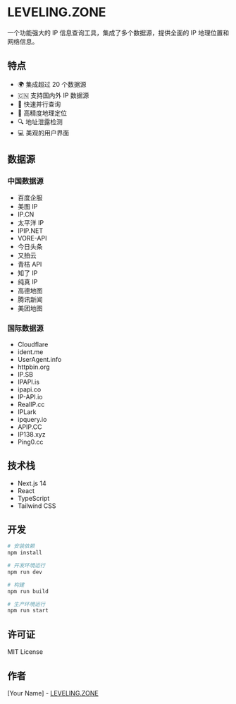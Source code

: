 # LEVELING.ZONE

一个功能强大的 IP 信息查询工具，集成了多个数据源，提供全面的 IP 地理位置和网络信息。

## 特点

- 🌍 集成超过 20 个数据源
- 🇨🇳 支持国内外 IP 数据源
- 🚀 快速并行查询
- 🎯 高精度地理定位
- 🔍 地址泄露检测
- 💻 美观的用户界面

## 数据源

### 中国数据源
- 百度企服
- 美图 IP
- IP.CN
- 太平洋 IP
- IPIP.NET
- VORE-API
- 今日头条
- 又拍云
- 青桔 API
- 知了 IP
- 纯真 IP
- 高德地图
- 腾讯新闻
- 美团地图

### 国际数据源
- Cloudflare
- ident.me
- UserAgent.info
- httpbin.org
- IP.SB
- IPAPI.is
- ipapi.co
- IP-API.io
- RealIP.cc
- IPLark
- ipquery.io
- APIP.CC
- IP138.xyz
- Ping0.cc

## 技术栈

- Next.js 14
- React
- TypeScript
- Tailwind CSS

## 开发

```bash
# 安装依赖
npm install

# 开发环境运行
npm run dev

# 构建
npm run build

# 生产环境运行
npm run start
```

## 许可证

MIT License

## 作者

[Your Name] - [LEVELING.ZONE](https://leveling.zone)
